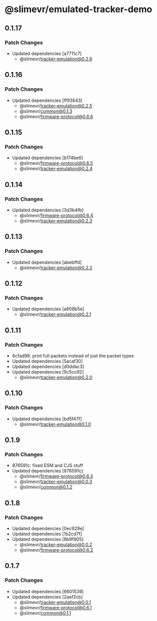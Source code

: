 # @slimevr/emulated-tracker-demo

## 0.1.17

### Patch Changes

- Updated dependencies [a7711c7]
  - @slimevr/tracker-emulation@0.2.6

## 0.1.16

### Patch Changes

- Updated dependencies [ff93643]
  - @slimevr/tracker-emulation@0.2.5
  - @slimevr/common@0.1.3
  - @slimevr/firmware-protocol@0.6.6

## 0.1.15

### Patch Changes

- Updated dependencies [b174be6]
  - @slimevr/firmware-protocol@0.6.5
  - @slimevr/tracker-emulation@0.2.4

## 0.1.14

### Patch Changes

- Updated dependencies [3d3b4fb]
  - @slimevr/firmware-protocol@0.6.4
  - @slimevr/tracker-emulation@0.2.3

## 0.1.13

### Patch Changes

- Updated dependencies [abebffd]
  - @slimevr/tracker-emulation@0.2.2

## 0.1.12

### Patch Changes

- Updated dependencies [a608b5e]
  - @slimevr/tracker-emulation@0.2.1

## 0.1.11

### Patch Changes

- 8cfad98: print full packets instead of just the packet types
- Updated dependencies [5acaf30]
- Updated dependencies [d0ddac3]
- Updated dependencies [9c5cc92]
  - @slimevr/tracker-emulation@0.2.0

## 0.1.10

### Patch Changes

- Updated dependencies [bd5f47f]
  - @slimevr/tracker-emulation@0.1.0

## 0.1.9

### Patch Changes

- 876591c: fixed ESM and CJS stuff
- Updated dependencies [876591c]
  - @slimevr/firmware-protocol@0.6.3
  - @slimevr/tracker-emulation@0.0.3
  - @slimevr/common@0.1.2

## 0.1.8

### Patch Changes

- Updated dependencies [0ec929e]
- Updated dependencies [1b2cd7f]
- Updated dependencies [8b9f905]
  - @slimevr/tracker-emulation@0.0.2
  - @slimevr/firmware-protocol@0.6.2

## 0.1.7

### Patch Changes

- Updated dependencies [6601539]
- Updated dependencies [2aef2cb]
  - @slimevr/tracker-emulation@0.0.1
  - @slimevr/firmware-protocol@0.6.1
  - @slimevr/common@0.1.1
